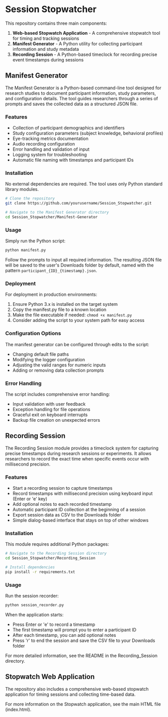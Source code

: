 # Session Stopwatcher

This repository contains three main components:

1. **Web-based Stopwatch Application** - A comprehensive stopwatch tool for timing and tracking sessions
2. **Manifest Generator** - A Python utility for collecting participant information and study metadata
3. **Recording Session** - A Python-based timeclock for recording precise event timestamps during sessions

## Manifest Generator

The Manifest Generator is a Python-based command-line tool designed for research studies to document participant information, study parameters, and configuration details. The tool guides researchers through a series of prompts and saves the collected data as a structured JSON file.

### Features

- Collection of participant demographics and identifiers
- Study configuration parameters (subject knowledge, behavioral profiles)
- Eye-tracking metrics documentation
- Audio recording configuration
- Error handling and validation of input
- Logging system for troubleshooting
- Automatic file naming with timestamps and participant IDs

### Installation

No external dependencies are required. The tool uses only Python standard library modules.

```bash
# Clone the repository
git clone https://github.com/yourusername/Session_Stopwatcher.git

# Navigate to the Manifest Generator directory
cd Session_Stopwatcher/Manifest-Generator
```

### Usage

Simply run the Python script:

```bash
python manifest.py
```

Follow the prompts to input all required information. The resulting JSON file will be saved to the user's Downloads folder by default, named with the pattern `participant_{ID}_{timestamp}.json`.

### Deployment

For deployment in production environments:

1. Ensure Python 3.x is installed on the target system
2. Copy the manifest.py file to a known location
3. Make the file executable if needed: `chmod +x manifest.py`
4. Consider adding the script to your system path for easy access

### Configuration Options

The manifest generator can be configured through edits to the script:

- Changing default file paths
- Modifying the logger configuration
- Adjusting the valid ranges for numeric inputs
- Adding or removing data collection prompts

### Error Handling

The script includes comprehensive error handling:

- Input validation with user feedback
- Exception handling for file operations
- Graceful exit on keyboard interrupts
- Backup file creation on unexpected errors

## Recording Session

The Recording Session module provides a timeclock system for capturing precise timestamps during research sessions or experiments. It allows researchers to record the exact time when specific events occur with millisecond precision.

### Features

- Start a recording session to capture timestamps
- Record timestamps with millisecond precision using keyboard input (Enter or 'e' key)
- Add optional notes to each recorded timestamp
- Automatic participant ID collection at the beginning of a session
- Export session data as CSV to the Downloads folder
- Simple dialog-based interface that stays on top of other windows

### Installation

This module requires additional Python packages:

```bash
# Navigate to the Recording Session directory
cd Session_Stopwatcher/Recording_Session

# Install dependencies
pip install -r requirements.txt
```

### Usage

Run the session recorder:

```bash
python session_recorder.py
```

When the application starts:

- Press Enter or 'e' to record a timestamp
- The first timestamp will prompt you to enter a participant ID
- After each timestamp, you can add optional notes
- Press 'r' to end the session and save the CSV file to your Downloads folder

For more detailed information, see the README in the Recording_Session directory.

## Stopwatch Web Application

The repository also includes a comprehensive web-based stopwatch application for timing sessions and collecting time-based data.

For more information on the Stopwatch application, see the main HTML file (index.html).

